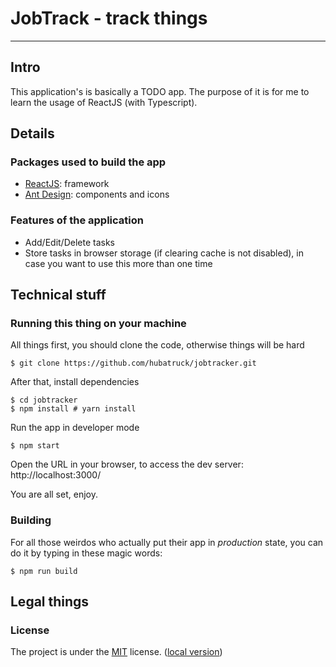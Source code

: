 # JobTrack - track things

---

## Intro

This application's is basically a TODO app.
The purpose of it is for me to learn the usage of ReactJS (with Typescript).

## Details

### Packages used to build the app

- [ReactJS](https://reactjs.org/): framework
- [Ant Design](https://ant.design/): components and icons

### Features of the application

- Add/Edit/Delete tasks
- Store tasks in browser storage (if clearing cache is not disabled), in case you want to use this more than one time

## Technical stuff

### Running this thing on your machine

All things first, you should clone the code, otherwise things will be hard

```shell
$ git clone https://github.com/hubatruck/jobtracker.git
```

After that, install dependencies
```shell
$ cd jobtracker
$ npm install # yarn install
```

Run the app in developer mode

```shell
$ npm start
```

Open the URL in your browser, to access the dev server: http://localhost:3000/

You are all set, enjoy.

### Building

For all those weirdos who actually put their app in *production* state, you can do it by typing in these magic words:

```shell
$ npm run build
```

## Legal things

### License

The project is under the [MIT](https://mit-license.org/) license. ([local version](LICENSE.md))
